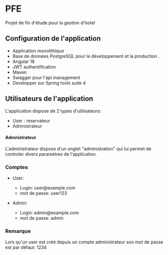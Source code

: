 # PFE
Projet de fin d'étude pour la gestion d'hotel

## Configuration de l'application

- Application monolithique
- Base de données PostgreSQL pour le développement et la production .
- Angular 18
- JWT authentification
- Maven
- Swagger pour l'api management 
- Developper sur Spring tools suite 4



## Utilisateurs de l'application
L'application dispose de 2 types d'utilisateurs:

- User : reservateur 
- Admnistrateur

#### Admnistrateur
L'administrateur dispose d'un onglet "administration" qui lui permet de controler divers paramètres de l'application.

### Comptes

<ul>
    <li>User:</li>
    <ul>
        <li>Login: user@example.com </li>
        <li>mot de passe: user123 </li>
    </ul>
</ul>
<ul>
    <li>Admin:</li>
    <ul>
        <li>Login: admin@example.com</li>
        <li>mot de passe: admin</li>
    </ul>
</ul>

### Remarque

Lors qu'un user est créé depuis un compte administrateur son mot de passe est par défaut: 1234
